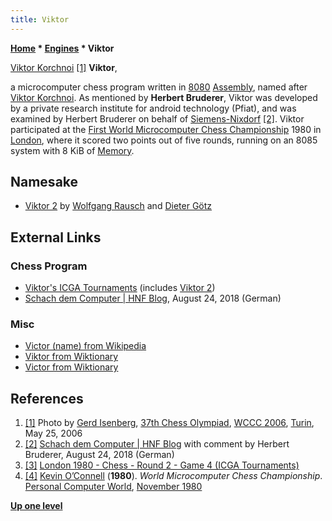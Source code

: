 ```yaml
---
title: Viktor
---
```

**[Home](Home "Home") \* [Engines](Engines "Engines") \* Viktor**



 [](File:ViktorKortschnoi2006.JPG) [Viktor Korchnoi](https://en.wikipedia.org/wiki/Viktor_Korchnoi) <a id="cite-note-1" href="#cite-ref-1">[1]</a> 
**Viktor**,  

a microcomputer chess program written in [8080](8080 "8080") [Assembly](Assembly "Assembly"), named after [Viktor Korchnoi](https://en.wikipedia.org/wiki/Viktor_Korchnoi). As mentioned by **Herbert Bruderer**, Viktor was developed by a private research institute for android technology (Pfiat), and was examined by Herbert Bruderer on behalf of [Siemens-Nixdorf](https://en.wikipedia.org/wiki/Siemens_Nixdorf_Informationssysteme) <a id="cite-note-2" href="#cite-ref-2">[2]</a>.
Viktor participated at the [First World Microcomputer Chess Championship](WMCCC_1980 "WMCCC 1980") 1980 in [London](https://en.wikipedia.org/wiki/London), where it scored two points out of five rounds, running on an 8085 system with 8 KiB of [Memory](Memory "Memory"). 



## Namesake


* [Viktor 2](index.php?title=Viktor_2&action=edit&redlink=1 "Viktor 2 (page does not exist)") by [Wolfgang Rausch](Wolfgang_Rausch "Wolfgang Rausch") and [Dieter Götz](index.php?title=Dieter_G%C3%B6tz&action=edit&redlink=1 "Dieter Götz (page does not exist)")


## External Links


### Chess Program


* [Viktor's ICGA Tournaments](https://www.game-ai-forum.org/icga-tournaments/program.php?id=214) (includes [Viktor 2](index.php?title=Viktor_2&action=edit&redlink=1 "Viktor 2 (page does not exist)"))
* [Schach dem Computer | HNF Blog](https://blog.hnf.de/schach-dem-computer/), August 24, 2018 (German)


### Misc


* [Victor (name) from Wikipedia](https://en.wikipedia.org/wiki/Victor_%28name%29)
* [Viktor from Wiktionary](http://en.wiktionary.org/wiki/Viktor)
* [Victor from Wiktionary](http://en.wiktionary.org/wiki/Victor)


## References


1. <a id="cite-ref-1" href="#cite-note-1">[1]</a> Photo by [Gerd Isenberg](Gerd_Isenberg "Gerd Isenberg"), [37th Chess Olympiad](https://en.wikipedia.org/wiki/37th_Chess_Olympiad), [WCCC 2006](WCCC_2006 "WCCC 2006"), [Turin](https://en.wikipedia.org/wiki/Turin), May 25, 2006
2. <a id="cite-ref-2" href="#cite-note-2">[2]</a> [Schach dem Computer | HNF Blog](https://blog.hnf.de/schach-dem-computer/) with comment by Herbert Bruderer, August 24, 2018 (German)
3. <a id="cite-ref-3" href="#cite-note-3">[3]</a> [London 1980 - Chess - Round 2 - Game 4 (ICGA Tournaments)](https://www.game-ai-forum.org/icga-tournaments/round.php?tournament=13&round=2&id=4)
4. <a id="cite-ref-4" href="#cite-note-4">[4]</a> [Kevin O’Connell](Kevin_O%E2%80%99Connell "Kevin O’Connell") (**1980**). *World Microcomputer Chess Championship*. [Personal Computer World](https://en.wikipedia.org/wiki/Personal_Computer_World), [November 1980](http://www.chesscomputeruk.com/html/publication_archive.html)

**[Up one level](Engines "Engines")**







 
